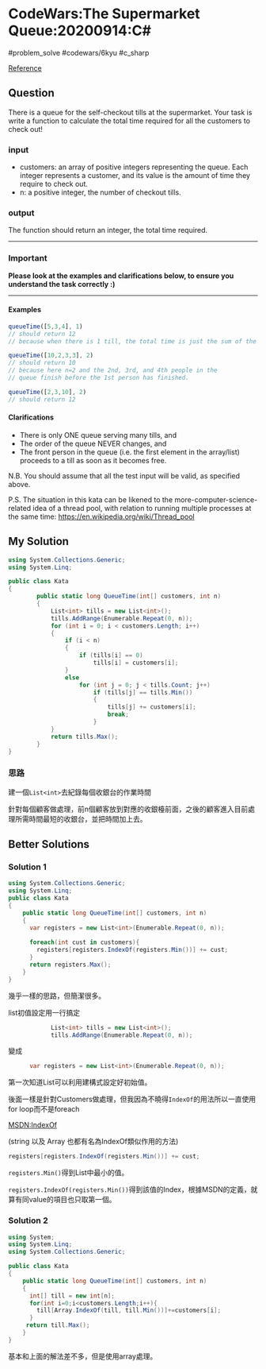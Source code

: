 # CodeWars:The Supermarket Queue:20200914:C\#

#problem_solve #codewars/6kyu #c_sharp

[Reference](https://www.codewars.com/kata/57b06f90e298a7b53d000a86)

## Question

There is a queue for the self-checkout tills at the supermarket. Your task is write a function to calculate the total time required for all the customers to check out!

### input

- customers: an array of positive integers representing the queue. Each integer represents a customer, and its value is the amount of time they require to check out.
- n: a positive integer, the number of checkout tills.

### output

The function should return an integer, the total time required.

------

### Important

**Please look at the examples and clarifications below, to ensure you understand the task correctly :)**

------

#### Examples

```javascript
queueTime([5,3,4], 1)
// should return 12
// because when there is 1 till, the total time is just the sum of the times

queueTime([10,2,3,3], 2)
// should return 10
// because here n=2 and the 2nd, 3rd, and 4th people in the 
// queue finish before the 1st person has finished.

queueTime([2,3,10], 2)
// should return 12
```

#### Clarifications

- There is only ONE queue serving many tills, and
- The order of the queue NEVER changes, and
- The front person in the queue (i.e. the first element in the array/list) proceeds to a till as soon as it becomes free.

N.B. You should assume that all the test input will be valid, as specified above.

P.S. The situation in this kata can be likened to the more-computer-science-related idea of a thread pool, with relation to running multiple processes at the same time: <https://en.wikipedia.org/wiki/Thread_pool>

## My Solution

```C#
using System.Collections.Generic;
using System.Linq;

public class Kata
{
        public static long QueueTime(int[] customers, int n)
        {
            List<int> tills = new List<int>();
            tills.AddRange(Enumerable.Repeat(0, n));
            for (int i = 0; i < customers.Length; i++)
            {
                if (i < n)
                {
                    if (tills[i] == 0)
                        tills[i] = customers[i];
                }
                else
                    for (int j = 0; j < tills.Count; j++)
                        if (tills[j] == tills.Min())
                        {
                            tills[j] += customers[i];
                            break;
                        }
            }
            return tills.Max();
        }
}
```

### 思路

建一個`List<int>`去紀錄每個收銀台的作業時間

針對每個顧客做處理，前n個顧客放到對應的收銀檯前面，之後的顧客進入目前處理所需時間最短的收銀台，並把時間加上去。

## Better Solutions

### Solution 1

```C#
using System.Collections.Generic;
using System.Linq;
public class Kata
{
    public static long QueueTime(int[] customers, int n)
    {
      var registers = new List<int>(Enumerable.Repeat(0, n));
      
      foreach(int cust in customers){
        registers[registers.IndexOf(registers.Min())] += cust;
      }
      return registers.Max();
    }
}
```

幾乎一樣的思路，但簡潔很多。

list初值設定用一行搞定

```C#
            List<int> tills = new List<int>();
            tills.AddRange(Enumerable.Repeat(0, n));
```

變成

```C#
      var registers = new List<int>(Enumerable.Repeat(0, n));
```

第一次知道List可以利用建構式設定好初始值。

後面一樣是針對Customers做處理，但我因為不曉得`IndexOf`的用法所以一直使用for loop而不是foreach

[MSDN:IndexOf](https://docs.microsoft.com/zh-tw/dotnet/api/system.collections.generic.list-1.indexof?view=netcore-3.1)

(string 以及 Array 也都有名為IndexOf類似作用的方法)

```C#
registers[registers.IndexOf(registers.Min())] += cust;
```

`registers.Min()`得到List中最小的值。

`registers.IndexOf(registers.Min())`得到該值的Index，根據MSDN的定義，就算有同value的項目也只取第一個。

### Solution 2

```C#
using System;
using System.Linq;
using System.Collections.Generic;

public class Kata
{
    public static long QueueTime(int[] customers, int n)
    {
      int[] till = new int[n];         
      for(int i=0;i<customers.Length;i++){       
        till[Array.IndexOf(till, till.Min())]+=customers[i];
      }
     return till.Max();
    }
}
```

基本和上面的解法差不多，但是使用array處理。

